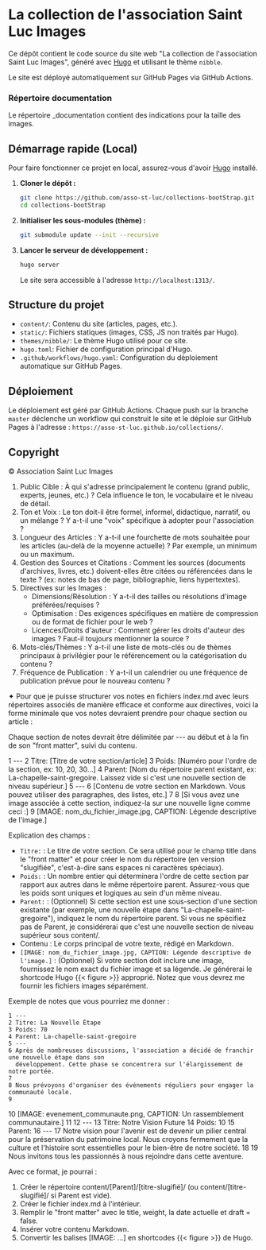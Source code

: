 # La collection de l'association Saint Luc Images

Ce dépôt contient le code source du site web "La collection de l'association Saint Luc Images", généré avec [Hugo](https://gohugo.io/) et utilisant le thème `nibble`.

Le site est déployé automatiquement sur GitHub Pages via GitHub Actions.

### Répertoire documentation 

Le répertoire _documentation contient des indications pour la taille des images.

## Démarrage rapide (Local)

Pour faire fonctionner ce projet en local, assurez-vous d'avoir [Hugo](https://gohugo.io/getting-started/installing/) installé.

1.  **Cloner le dépôt :**
    ```bash
    git clone https://github.com/asso-st-luc/collections-bootStrap.git
    cd collections-bootStrap
    ```

2.  **Initialiser les sous-modules (thème) :**
    ```bash
    git submodule update --init --recursive
    ```

3.  **Lancer le serveur de développement :**
    ```bash
    hugo server
    ```
    Le site sera accessible à l'adresse `http://localhost:1313/`.

## Structure du projet

-   `content/`: Contenu du site (articles, pages, etc.).
-   `static/`: Fichiers statiques (images, CSS, JS non traités par Hugo).
-   `themes/nibble/`: Le thème Hugo utilisé pour ce site.
-   `hugo.toml`: Fichier de configuration principal d'Hugo.
-   `.github/workflows/hugo.yaml`: Configuration du déploiement automatique sur GitHub Pages.

## Déploiement

Le déploiement est géré par GitHub Actions. Chaque push sur la branche `master` déclenche un workflow qui construit le site et le déploie sur GitHub Pages à l'adresse : `https://asso-st-luc.github.io/collections/`.

## Copyright

© Association Saint Luc Images

 1. Public Cible : À qui s'adresse principalement le contenu (grand public, experts, jeunes, etc.) ? Cela influence
      le ton, le vocabulaire et le niveau de détail.
   2. Ton et Voix : Le ton doit-il être formel, informel, didactique, narratif, ou un mélange ? Y a-t-il une "voix"
      spécifique à adopter pour l'association ?
   3. Longueur des Articles : Y a-t-il une fourchette de mots souhaitée pour les articles (au-delà de la moyenne
      actuelle) ? Par exemple, un minimum ou un maximum.
   4. Gestion des Sources et Citations : Comment les sources (documents d'archives, livres, etc.) doivent-elles être
      citées ou référencées dans le texte ? (ex: notes de bas de page, bibliographie, liens hypertextes).
   5. Directives sur les Images :
       * Dimensions/Résolution : Y a-t-il des tailles ou résolutions d'image préférées/requises ?
       * Optimisation : Des exigences spécifiques en matière de compression ou de format de fichier pour le web ?
       * Licences/Droits d'auteur : Comment gérer les droits d'auteur des images ? Faut-il toujours mentionner la
         source ?
   6. Mots-clés/Thèmes : Y a-t-il une liste de mots-clés ou de thèmes principaux à privilégier pour le référencement
      ou la catégorisation du contenu ?
   7. Fréquence de Publication : Y a-t-il un calendrier ou une fréquence de publication prévue pour le nouveau
      contenu ?

      
✦ Pour que je puisse structurer vos notes en fichiers index.md avec leurs répertoires associés de manière efficace
  et conforme aux directives, voici la forme minimale que vos notes devraient prendre pour chaque section ou
  article :

  Chaque section de notes devrait être délimitée par --- au début et à la fin de son "front matter", suivi du
  contenu.



   1 ---
   2 Titre: [Titre de votre section/article]
   3 Poids: [Numéro pour l'ordre de la section, ex: 10, 20, 30...]
   4 Parent: [Nom du répertoire parent existant, ex: La-chapelle-saint-gregoire. Laissez vide si c'est une 
     nouvelle section de niveau supérieur.]
   5 ---
   6 [Contenu de votre section en Markdown. Vous pouvez utiliser des paragraphes, des listes, etc.]
   7 
   8 [Si vous avez une image associée à cette section, indiquez-la sur une nouvelle ligne comme ceci :]
   9 [IMAGE: nom_du_fichier_image.jpg, CAPTION: Légende descriptive de l'image.]



  Explication des champs :


   * `Titre:` : Le titre de votre section. Ce sera utilisé pour le champ title dans le "front matter" et pour créer
     le nom du répertoire (en version "slugifiée", c'est-à-dire sans espaces ni caractères spéciaux).
   * `Poids:` : Un nombre entier qui déterminera l'ordre de cette section par rapport aux autres dans le même
     répertoire parent. Assurez-vous que les poids sont uniques et logiques au sein d'un même niveau.
   * `Parent:` : (Optionnel) Si cette section est une sous-section d'une section existante (par exemple, une
     nouvelle étape dans "La-chapelle-saint-gregoire"), indiquez le nom du répertoire parent. Si vous ne spécifiez
     pas de Parent, je considérerai que c'est une nouvelle section de niveau supérieur sous content/.
   * Contenu : Le corps principal de votre texte, rédigé en Markdown.
   * `[IMAGE: nom_du_fichier_image.jpg, CAPTION: Légende descriptive de l'image.]` : (Optionnel) Si votre section
     doit inclure une image, fournissez le nom exact du fichier image et sa légende. Je générerai le shortcode Hugo
     {{< figure >}} approprié. Notez que vous devrez me fournir les fichiers images séparément.

  Exemple de notes que vous pourriez me donner :



    1 ---
    2 Titre: La Nouvelle Étape
    3 Poids: 70
    4 Parent: La-chapelle-saint-gregoire
    5 ---
    6 Après de nombreuses discussions, l'association a décidé de franchir une nouvelle étape dans son 
      développement. Cette phase se concentrera sur l'élargissement de notre portée.
    7 
    8 Nous prévoyons d'organiser des événements réguliers pour engager la communauté locale.
    9 
   10 [IMAGE: evenement_communaute.png, CAPTION: Un rassemblement communautaire.]
   11 
   12 ---
   13 Titre: Notre Vision Future
   14 Poids: 10
   15 Parent:
   16 ---
   17 Notre vision pour l'avenir est de devenir un pilier central pour la préservation du patrimoine local.
      Nous croyons fermement que la culture et l'histoire sont essentielles pour le bien-être de notre 
      société.
   18 
   19 Nous invitons tous les passionnés à nous rejoindre dans cette aventure.



  Avec ce format, je pourrai :
   1. Créer le répertoire content/[Parent]/[titre-slugifié]/ (ou content/[titre-slugifié]/ si Parent est vide).
   2. Créer le fichier index.md à l'intérieur.
   3. Remplir le "front matter" avec le title, weight, la date actuelle et draft = false.
   4. Insérer votre contenu Markdown.
   5. Convertir les balises [IMAGE: ...] en shortcodes {{< figure >}} de Hugo.
